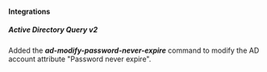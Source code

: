 #### Integrations
##### Active Directory Query v2
Added the ***ad-modify-password-never-expire*** command to modify the AD account attribute "Password never expire".
